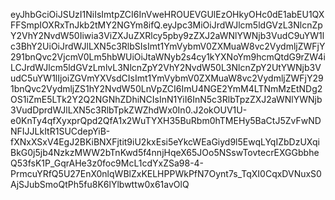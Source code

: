 eyJhbGciOiJSUzI1NiIsImtpZCI6InVweHROUEVGUlEzOHkyOHc0dE1abEU1QXFFSmpIOXRxTnJkb2tMY2NGYm8ifQ.eyJpc3MiOiJrdWJlcm5ldGVzL3NlcnZpY2VhY2NvdW50Iiwia3ViZXJuZXRlcy5pby9zZXJ2aWNlYWNjb3VudC9uYW1lc3BhY2UiOiJrdWJlLXN5c3RlbSIsImt1YmVybmV0ZXMuaW8vc2VydmljZWFjY291bnQvc2VjcmV0Lm5hbWUiOiJtaWNyb2s4cy1kYXNoYm9hcmQtdG9rZW4iLCJrdWJlcm5ldGVzLmlvL3NlcnZpY2VhY2NvdW50L3NlcnZpY2UtYWNjb3VudC5uYW1lIjoiZGVmYXVsdCIsImt1YmVybmV0ZXMuaW8vc2VydmljZWFjY291bnQvc2VydmljZS1hY2NvdW50LnVpZCI6ImU4NGE2YmM4LTNmMzEtNDg2OS1iZmE5LTk2Y2Q2NGNhZDhiNCIsInN1YiI6InN5c3RlbTpzZXJ2aWNlYWNjb3VudDprdWJlLXN5c3RlbTpkZWZhdWx0In0.J2okOUV1U-e0KnTy4qfXyxprQpd2QfA1x2WuTYXH35BuRbm0hTMEHy5BaCtJ5ZvFwNDNFIJJLkItR1SUCdepYiB-fXNxXSxV4EgJ2BKiBNXFjtit9iU2kxEsi5eYkcWEaGiyd9l5EwqLYqIZbDzUXqiBkG0j5jb4NzkzMWW2bTnKwd5f4nnjHqeX65JOo5NSswTovtecrEXGGbbheQ53fsK1P_GqrAHe3z0foc9McL1cdYxZSa98-4-PrmcuYRfQ5U27EnX0nlqWBlZxKELHPPWkPfN7Oynt7s_TqXI0CqxDVNuxS0AjSJubSmoQtPh5fu8K6lYlbwttw0x61avOlQ